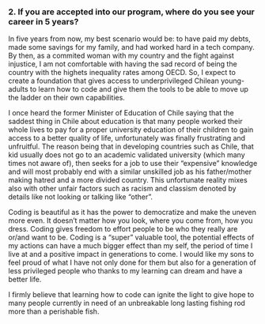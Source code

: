### 2. If you are accepted into our program, where do you see your career in 5 years?
In five years from now, my best scenario would be: to have paid my debts, made some savings for my family, and had worked hard in a tech company.  
By then, as a commited woman with my country and the fight against injustice, I am not comfortable with having the sad record of being the country with the highets inequality rates among OECD. So, I expect to create a foundation that gives access to underprivileged Chilean young-adults to learn how to code and give them the tools to be able to move up the ladder on their own capabilities.


I once heard the former Minister of Education of Chile saying that the saddest thing in Chile about education is that many people worked their whole lives to pay for a proper university education of their children to gain access to a better quality of life, unfortunately was finally frustrating and unfruitful. The reason being that in developing countries such as Chile, that kid usually does not go to an academic validated university (which many times not aware of), then seeks for a job to use their “expensive” knowledge and will most probably end with a similar unskilled job as his father/mother making hatred and a more divided country. This unfortunate reality mixes also with other unfair factors such as racism and classism denoted by details like not looking or talking like “other”.  

Coding is beautiful as it has the power to democratize and make the uneven more even. It doesn’t matter how you look, where you come from, how you dress. Coding gives freedom to effort people to be who they really are or/and want to be. Coding is a “super” valuable tool, the potential effects of my actions can have a much bigger effect than my self, the period of time I live at and a positive impact in generations to come. I would like my sons to feel proud of what I have not only done for them but also for a generation of less privileged people who thanks to my learning can dream and have a better life.  

I firmly believe that learning how to code can ignite the light to give hope to many people currently in need of an unbreakable long lasting fishing rod more than a perishable fish.
